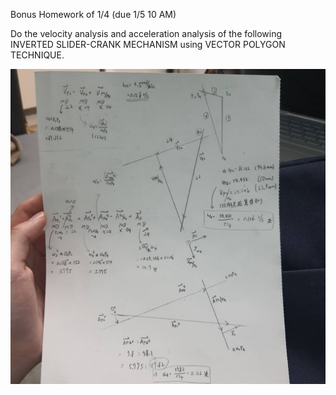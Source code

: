 Bonus Homework of 1/4 (due 1/5 10 AM)

Do the velocity analysis and acceleration analysis of the following INVERTED SLIDER-CRANK MECHANISM using VECTOR POLYGON TECHNIQUE.

![364955.jpg](https://raw.githubusercontent.com/Ash0645/image_remote/main/202401050756751.jpg)
